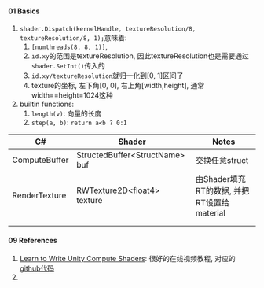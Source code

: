 



#### 01 Basics

1. `shader.Dispatch(kernelHandle, textureResolution/8, textureResolution/8, 1);`意味着:
   1. `[numthreads(8, 8, 1)]`, 
   2. `id.xy`的范围是textureResolution, 因此textureResolution也是需要通过`shader.SetInt()`传入的
   3. `id.xy/textureResolution`就归一化到[0, 1]区间了
   4. texture的坐标, 左下角[0, 0], 右上角[width,height], 通常width==height=1024这种
2. builtin functions:
   1. `length(v)`: 向量的长度
   2. `step(a, b)`: `return a<b ? 0:1`





| C#            | Shader                           | Notes                                      |
| ------------- | -------------------------------- | ------------------------------------------ |
| ComputeBuffer | StructedBuffer\<StructName\> buf | 交换任意struct                             |
| RenderTexture | RWTexture2D\<float4\> texture    | 由Shader填充RT的数据, 并把RT设置给material |
|               |                                  |                                            |
|               |                                  |                                            |



#### 09 References

1. [Learn to Write Unity Compute Shaders](https://www.bilibili.com/video/BV12G4y1k76a): 很好的在线视频教程, 对应的[github代码](https://github.com/NikLever/UnityComputeShaders)
2. 